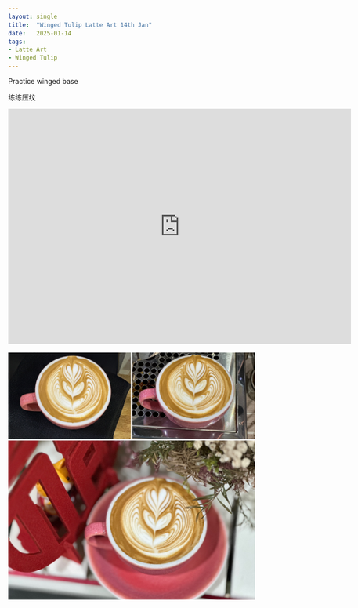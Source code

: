 ```yaml
---
layout: single
title:  "Winged Tulip Latte Art 14th Jan"
date:   2025-01-14
tags:
- Latte Art
- Winged Tulip
---
```



Practice winged base

练练压纹



<div class="embed-container">
  <iframe
      src="https://www.youtube.com/embed/9FZypN0jX5c"
      width="700"
      height="480"
      frameborder="0"
      allowfullscreen="true">
  </iframe>
</div>


![](/assets/img/2025/01/14/D80B01AC-D136-4ECF-9DF0-C47E2C2D0658.JPG)


